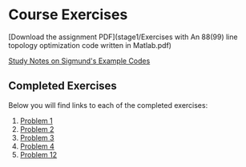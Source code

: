 # Course Exercises

[Download the assignment PDF](stage1/Exercises with An 88(99) line topology optimization code written in Matlab.pdf)

[Study Notes on Sigmund's Example Codes](stage1/problem0/index.md)
## Completed Exercises

Below you will find links to each of the completed exercises:

1. [Problem 1](stage1/problem1/index.md)
2. [Problem 2](stage1/problem2/index.md)
3. [Problem 3](stage1/problem3/index.md)
4. [Problem 4](stage1/problem4/index.md)
5. [Problem 12](stage1/problem12/index.md)
